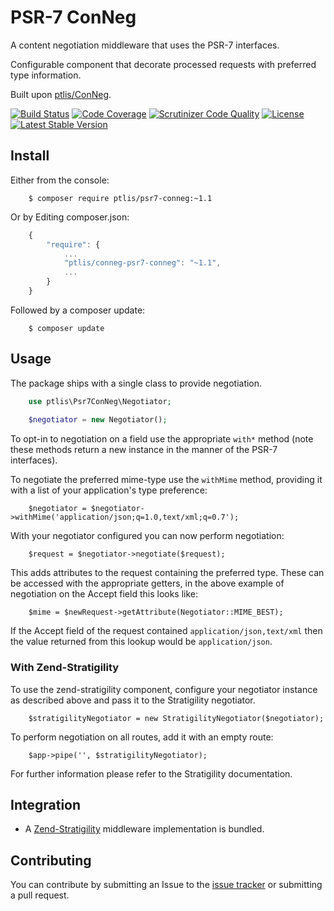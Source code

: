 # PSR-7 ConNeg

A content negotiation middleware that uses the PSR-7 interfaces.

Configurable component that decorate processed requests with preferred type information. 

Built upon [ptlis/ConNeg](https://github.com/ptlis/conneg).

[![Build Status](https://travis-ci.org/ptlis/psr7-conneg.png?branch=master)](https://travis-ci.org/ptlis/psr7-conneg) [![Code Coverage](https://scrutinizer-ci.com/g/ptlis/psr7-conneg/badges/coverage.png?b=master)](https://scrutinizer-ci.com/g/ptlis/psr7-conneg/?branch=master) [![Scrutinizer Code Quality](https://scrutinizer-ci.com/g/ptlis/psr7-conneg/badges/quality-score.png?b=master)](https://scrutinizer-ci.com/g/ptlis/psr7-conneg/?branch=master) [![License](https://img.shields.io/badge/license-MIT-brightgreen.svg)](https://github.com/ptlis/psr7-conneg/blob/master/licence.txt) [![Latest Stable Version](https://poser.pugx.org/ptlis/psr7-conneg/v/stable.png)](https://packagist.org/packages/ptlis/psr7-conneg)

## Install

Either from the console:

```shell
    $ composer require ptlis/psr7-conneg:~1.1
```

Or by Editing composer.json:

```javascript
    {
        "require": {
            ...
            "ptlis/conneg-psr7-conneg": "~1.1",
            ...
        }
    }
```

Followed by a composer update:

```shell
    $ composer update
```

## Usage

The package ships with a single class to provide negotiation. 

```php
    use ptlis\Psr7ConNeg\Negotiator;
    
    $negotiator = new Negotiator();
```

To opt-in to negotiation on a field use the appropriate ```with*``` method (note these methods return a new instance in the manner of the PSR-7 interfaces). 

To negotiate the preferred mime-type use the ```withMime``` method, providing it with a list of your application's type preference:

```
    $negotiator = $negotiator->withMime('application/json;q=1.0,text/xml;q=0.7');
```

With your negotiator configured you can now perform negotiation:

```
    $request = $negotiator->negotiate($request);
```

This adds attributes to the request containing the preferred type. These can be accessed with the appropriate getters, in the above example of negotiation on the Accept field this looks like:

```
    $mime = $newRequest->getAttribute(Negotiator::MIME_BEST);
```

If the Accept field of the request contained ```application/json,text/xml``` then the value returned from this lookup would be ```application/json```.


### With Zend-Stratigility

To use the zend-stratigility component, configure your negotiator instance as described above and pass it to the Stratigility negotiator.
 
```
    $stratigilityNegotiator = new StratigilityNegotiator($negotiator);
```

To perform negotiation on all routes, add it with an empty route:

```
    $app->pipe('', $stratigilityNegotiator);
```

For further information please refer to the Stratigility documentation.


## Integration

* A [Zend-Stratigility](https://github.com/zendframework/zend-stratigility) middleware implementation is bundled.


## Contributing

You can contribute by submitting an Issue to the [issue tracker](https://github.com/ptlis/psr-7conneg/issues) or submitting a pull request.
